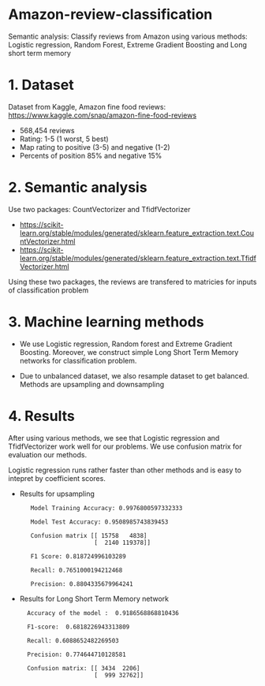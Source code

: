 # Amazon-review-classification

Semantic analysis: Classify reviews from Amazon using various methods: Logistic regression, Random Forest, Extreme Gradient Boosting and Long short term memory 

# 1. Dataset 
Dataset from Kaggle, Amazon fine food reviews: https://www.kaggle.com/snap/amazon-fine-food-reviews
 - 568,454 reviews
 - Rating: 1-5 (1 worst, 5 best)
 - Map rating to positive (3-5) and negative (1-2)
 - Percents of position 85% and negative 15%

# 2. Semantic analysis

Use two packages: CountVectorizer and TfidfVectorizer
 - https://scikit-learn.org/stable/modules/generated/sklearn.feature_extraction.text.CountVectorizer.html
 - https://scikit-learn.org/stable/modules/generated/sklearn.feature_extraction.text.TfidfVectorizer.html
 
Using these two packages, the reviews are transfered to matricies for inputs of classification problem

# 3. Machine learning methods

- We use Logistic regression, Random forest and Extreme Gradient Boosting. Moreover, we construct simple Long Short Term Memory networks for classification problem.

- Due to unbalanced dataset, we also resample dataset to get balanced. Methods are upsampling and downsampling

# 4. Results
After using various methods, we see that Logistic regression and TfidfVectorizer work well for our problems. We use confusion matrix for evaluation our methods.

Logistic regression runs rather faster than other methods and is easy to intepret by coefficient scores.

- Results for upsampling

         Model Training Accuracy: 0.9976800597332333

         Model Test Accuracy: 0.9508985743839453

         Confusion matrix [[ 15758   4838]
                           [  2140 119378]]

         F1 Score: 0.818724996103289

         Recall: 0.7651000194212468

         Precision: 0.8804335679964241

- Results for Long Short Term Memory network

        Accuracy of the model :  0.9186568868810436
        
        F1-score:  0.6818226943313809
        
        Recall: 0.6088652482269503
        
        Precision: 0.774644710128581
        
        Confusion matrix: [[ 3434  2206]
                           [  999 32762]]
